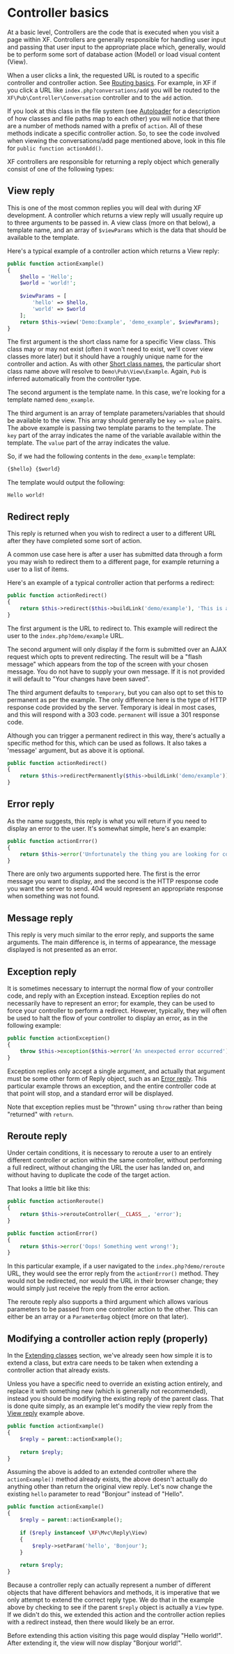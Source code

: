 # Controller basics 

At a basic level, Controllers are the code that is executed when you visit a page within XF. Controllers are generally responsible for handling user input and passing that user input to the appropriate place which, generally, would be to perform some sort of database action (Model) or load visual content (View).
 
When a user clicks a link, the requested URL is routed to a specific controller and controller action. See [Routing basics](routing-basics.md). For example, in XF if you click a URL like `index.php?conversations/add` you will be routed to the `XF\Pub\Controller\Conversation` controller and to the `add` action.
 
If you look at this class in the file system (see [Autoloader](general-concepts.md#autoloader) for a description of how classes and file paths map to each other) you will notice that there are a number of methods named with a prefix of `action`. All of these methods indicate a specific controller action. So, to see the code involved when viewing the conversations/add page mentioned above, look in this file for `public function actionAdd()`.

XF controllers are responsible for returning a reply object which generally consist of one of the following types:

## View reply
 
This is one of the most common replies you will deal with during XF development. A controller which returns a view reply will usually require up to three arguments to be passed in. A view class (more on that below), a template name, and an array of `$viewParams` which is the data that should be available to the template.

Here's a typical example of a controller action which returns a View reply:

```php
public function actionExample()
{
    $hello = 'Hello';
    $world = 'world!';
    
    $viewParams = [
        'hello' => $hello,
        'world' => $world
    ];
    return $this->view('Demo:Example', 'demo_example', $viewParams);
}
```

The first argument is the short class name for a specific View class. This class may or may not exist (often it won't need to exist, we'll cover view classes more later) but it should have a roughly unique name for the controller and action. As with other [Short class names](general-concepts.md#short-class-names), the particular short class name above will resolve to `Demo\Pub\View\Example`. Again, `Pub` is inferred automatically from the controller type.

The second argument is the template name. In this case, we're looking for a template named `demo_example`.

The third argument is an array of template parameters/variables that should be available to the view. This array should generally be `key => value` pairs. The above example is passing two template params to the template. The `key` part of the array indicates the name of the variable available within the template. The `value` part of the array indicates the value.

So, if we had the following contents in the `demo_example` template:

```html
{$hello} {$world}
```

The template would output the following:

```plain
Hello world!
```

## Redirect reply

This reply is returned when you wish to redirect a user to a different URL after they have completed some sort of action.

A common use case here is after a user has submitted data through a form you may wish to redirect them to a different page, for example returning a user to a list of items. 

Here's an example of a typical controller action that performs a redirect:

```php
public function actionRedirect()
{
    return $this->redirect($this->buildLink('demo/example'), 'This is a redirect message.', 'permanent');
}
```

The first argument is the URL to redirect to. This example will redirect the user to the `index.php?demo/example` URL.

The second argument will only display if the form is submitted over an AJAX request which opts to prevent redirecting. The result will be a "flash message" which appears from the top of the screen with your chosen message. You do not have to supply your own message. If it is not provided it will default to "Your changes have been saved".

The third argument defaults to `temporary`, but you can also opt to set this to permanent as per the example. The only difference here is the type of HTTP response code provided by the server. Temporary is ideal in most cases, and this will respond with a 303 code. `permanent` will issue a 301 response code.

Although you can trigger a permanent redirect in this way, there's actually a specific method for this, which can be used as follows. It also takes a 'message' argument, but as above it is optional.

```php
public function actionRedirect()
{
    return $this->redirectPermanently($this->buildLink('demo/example'));
}
```

## Error reply

As the name suggests, this reply is what you will return if you need to display an error to the user. It's somewhat simple, here's an example:

```php
public function actionError()
{
    return $this->error('Unfortunately the thing you are looking for could not be found.', 404);
}
```

There are only two arguments supported here. The first is the error message you want to display, and the second is the HTTP response code you want the server to send. 404 would represent an appropriate response when something was not found.

## Message reply

This reply is very much similar to the error reply, and supports the same arguments. The main difference is, in terms of appearance, the message displayed is not presented as an error.

## Exception reply

It is sometimes necessary to interrupt the normal flow of your controller code, and reply with an Exception instead. Exception replies do not necessarily have to represent an error; for example, they can be used to force your controller to perform a redirect. However, typically, they will often be used to halt the flow of your controller to display an error, as in the following example:

```php
public function actionException()
{
    throw $this->exception($this->error('An unexpected error occurred'));
}
```

Exception replies only accept a single argument, and actually that argument must be some other form of Reply object, such as an [Error reply](#error-reply). This particular example throws an exception, and the entire controller code at that point will stop, and a standard error will be displayed.

Note that exception replies must be "thrown" using `throw` rather than being "returned" with `return`.

## Reroute reply

Under certain conditions, it is necessary to reroute a user to an entirely different controller or action within the same controller, without performing a full redirect, without changing the URL the user has landed on, and without having to duplicate the code of the target action.

That looks a little bit like this:

```php
public function actionReroute()
{
    return $this->rerouteController(__CLASS__, 'error');
}

public function actionError()
{
    return $this->error('Oops! Something went wrong!');
}
```

In this particular example, if a user navigated to the `index.php?demo/reroute` URL, they would see the error reply from the `actionError()` method. They would not be redirected, nor would the URL in their browser change; they would simply just receive the reply from the error action.

The reroute reply also supports a third argument which allows various parameters to be passed from one controller action to the other. This can either be an array or a `ParameterBag` object (more on that later).

## Modifying a controller action reply (properly)

In the [Extending classes](general-concepts.md#extending-classes) section, we've already seen how simple it is to extend a class, but extra care needs to be taken when extending a controller action that already exists.

Unless you have a specific need to override an existing action entirely, and replace it with something new (which is generally not recommended), instead you should be modifying the existing reply of the parent class. That is done quite simply, as an example let's modify the view reply from the [View reply](#view-reply) example above.

```php
public function actionExample()
{
    $reply = parent::actionExample();
    
    return $reply;
}
```

Assuming the above is added to an extended controller where the `actionExample()` method already exists, the above doesn't actually do anything other than return the original view reply. Let's now change the existing `hello` parameter to read "Bonjour" instead of "Hello".

```php
public function actionExample()
{
    $reply = parent::actionExample();
    
    if ($reply instanceof \XF\Mvc\Reply\View)
    {
        $reply->setParam('hello', 'Bonjour');
    }
    
    return $reply;
}
```

Because a controller reply can actually represent a number of different objects that have different behaviors and methods, it is imperative that we only attempt to extend the correct reply type. We do that in the example above by checking to see if the parent `$reply` object is actually a `View`  type. If we didn't do this, we extended this action and the controller action replies with a redirect instead, then there would likely be an error.  

Before extending this action visiting this page would display "Hello world!". After extending it, the view will now display "Bonjour world!".
